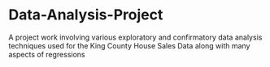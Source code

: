 # Data-Analysis-Project
A project work involving various exploratory and confirmatory data analysis techniques used for the King County House Sales Data along with many aspects of regressions
